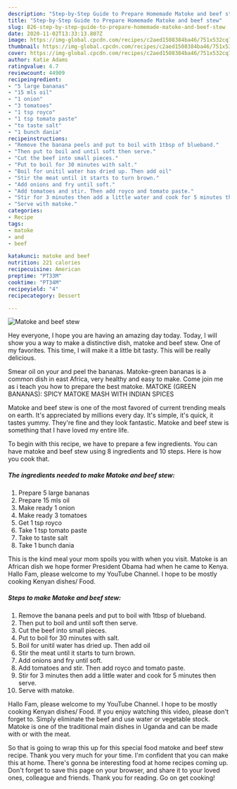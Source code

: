```yaml
---
description: "Step-by-Step Guide to Prepare Homemade Matoke and beef stew"
title: "Step-by-Step Guide to Prepare Homemade Matoke and beef stew"
slug: 826-step-by-step-guide-to-prepare-homemade-matoke-and-beef-stew
date: 2020-11-02T13:33:13.807Z
image: https://img-global.cpcdn.com/recipes/c2aed1508384ba46/751x532cq70/matoke-and-beef-stew-recipe-main-photo.jpg
thumbnail: https://img-global.cpcdn.com/recipes/c2aed1508384ba46/751x532cq70/matoke-and-beef-stew-recipe-main-photo.jpg
cover: https://img-global.cpcdn.com/recipes/c2aed1508384ba46/751x532cq70/matoke-and-beef-stew-recipe-main-photo.jpg
author: Katie Adams
ratingvalue: 4.7
reviewcount: 44909
recipeingredient:
- "5 large bananas"
- "15 mls oil"
- "1 onion"
- "3 tomatoes"
- "1 tsp royco"
- "1 tsp tomato paste"
- "to taste salt"
- "1 bunch dania"
recipeinstructions:
- "Remove the banana peels and put to boil with 1tbsp of blueband."
- "Then put to boil and until soft then serve."
- "Cut the beef into small pieces."
- "Put to boil for 30 minutes with salt."
- "Boil for unitil water has dried up. Then add oil"
- "Stir the meat until it starts to turn brown."
- "Add onions and fry until soft."
- "Add tomatoes and stir. Then add royco and tomato paste."
- "Stir for 3 minutes then add a little water and cook for 5 minutes then serve."
- "Serve with matoke."
categories:
- Recipe
tags:
- matoke
- and
- beef

katakunci: matoke and beef 
nutrition: 221 calories
recipecuisine: American
preptime: "PT33M"
cooktime: "PT34M"
recipeyield: "4"
recipecategory: Dessert

---
```



![Matoke and beef stew](https://img-global.cpcdn.com/recipes/c2aed1508384ba46/751x532cq70/matoke-and-beef-stew-recipe-main-photo.jpg)

Hey everyone, I hope you are having an amazing day today. Today, I will show you a way to make a distinctive dish, matoke and beef stew. One of my favorites. This time, I will make it a little bit tasty. This will be really delicious.

Smear oil on your and peel the bananas. Matoke-green bananas is a common dish in east Africa, very healthy and easy to make. Come join me as i teach you how to prepare the best matoke. MATOKE (GREEN BANANAS): SPICY MATOKE MASH WITH INDIAN SPICES

Matoke and beef stew is one of the most favored of current trending meals on earth. It's appreciated by millions every day. It's simple, it's quick, it tastes yummy. They're fine and they look fantastic. Matoke and beef stew is something that I have loved my entire life.


To begin with this recipe, we have to prepare a few ingredients. You can have matoke and beef stew using 8 ingredients and 10 steps. Here is how you cook that.

<!--inarticleads1-->

##### The ingredients needed to make Matoke and beef stew:

1. Prepare 5 large bananas
1. Prepare 15 mls oil
1. Make ready 1 onion
1. Make ready 3 tomatoes
1. Get 1 tsp royco
1. Take 1 tsp tomato paste
1. Take to taste salt
1. Take 1 bunch dania


This is the kind meal your mom spoils you with when you visit. Matoke is an African dish we hope former President Obama had when he came to Kenya. Hallo Fam, please welcome to my YouTube Channel. I hope to be mostly cooking Kenyan dishes/ Food. 

<!--inarticleads2-->

##### Steps to make Matoke and beef stew:

1. Remove the banana peels and put to boil with 1tbsp of blueband.
1. Then put to boil and until soft then serve.
1. Cut the beef into small pieces.
1. Put to boil for 30 minutes with salt.
1. Boil for unitil water has dried up. Then add oil
1. Stir the meat until it starts to turn brown.
1. Add onions and fry until soft.
1. Add tomatoes and stir. Then add royco and tomato paste.
1. Stir for 3 minutes then add a little water and cook for 5 minutes then serve.
1. Serve with matoke.


Hallo Fam, please welcome to my YouTube Channel. I hope to be mostly cooking Kenyan dishes/ Food. If you enjoy watching this video, please don&#39;t forget to. Simply eliminate the beef and use water or vegetable stock. Matoke is one of the traditional main dishes in Uganda and can be made with or with the meat. 

So that is going to wrap this up for this special food matoke and beef stew recipe. Thank you very much for your time. I'm confident that you can make this at home. There's gonna be interesting food at home recipes coming up. Don't forget to save this page on your browser, and share it to your loved ones, colleague and friends. Thank you for reading. Go on get cooking!
